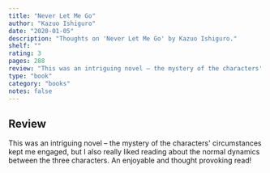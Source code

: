 ```yaml
---
title: "Never Let Me Go"
author: "Kazuo Ishiguro"
date: "2020-01-05"
description: "Thoughts on 'Never Let Me Go' by Kazuo Ishiguro."
shelf: ""
rating: 3
pages: 288
review: "This was an intriguing novel – the mystery of the characters' circumstances kept me engaged, but I also really liked reading about the normal dynamics between the three characters. An enjoyable and thought provoking read!"
type: "book"
category: "books"
notes: false
---
```


## Review

This was an intriguing novel – the mystery of the characters' circumstances kept me engaged, but I also really liked reading about the normal dynamics between the three characters. An enjoyable and thought provoking read!
